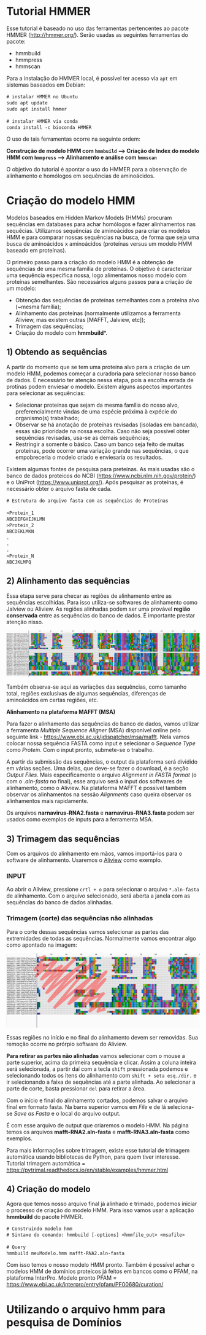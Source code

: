 # Tutorial HMMER
Esse tutorial é baseado no uso das ferramentas pertencentes ao pacote HMMER (http://hmmer.org/). Serão usadas as seguintes ferramentas do pacote:
- hmmbuild
- hmmpress
- hmmscan
  
Para a instalação do HMMER local, é possível ter acesso via `apt` em sistemas baseados em Debian:
```
# instalar HMMER no Ubuntu
sudo apt update
sudo apt install hmmer

# instalar HMMER via conda
conda install -c bioconda HMMER
```
O uso de tais ferramentas ocorre na seguinte ordem:

**Construção de modelo HMM com `hmmbuild`  --> Criação de Index do modelo HMM com `hmmpress` --> Alinhamento e análise com `hmmscan`**

O objetivo do tutorial é apontar o uso do HMMER para a observação de alinhamento e homólogos em sequências de aminoácidos.

# Criação do modelo HMM
Modelos baseados em Hidden Markov Models (HMMs) procuram sequências em databases para achar homólogos e fazer alinhamentos nas sequêcias. Utilizamos sequências de aminoácidos para criar os modelos HMM e para comparar nossas sequências na busca, de forma que seja uma busca de aminoácidos x aminoácidos (proteínas versus um modelo HMM baseado em proteínas).

O primeiro passo para a criação do modelo HMM é a obtenção de sequências de uma mesma família de proteínas. O objetivo é caracterizar uma sequência específica nossa, logo alimentamos nosso modelo com proteínas semelhantes.
São necessários alguns passos para a criação de um modelo:
- Obtenção das sequências de proteínas semelhantes com a proteína alvo (~mesma família);
- Alinhamento das proteínas (normalmente utilizamos a ferramenta Aliview, mas existem outras [MAFFT, Jalview, etc]);
- Trimagem das sequências;
- Criação do modelo com **hmmbuild***.

## 1) Obtendo as sequências
A partir do momento que se tem uma proteína alvo para a criação de um modelo HMM, podemos começar a curadoria para selecionar nosso banco de dados. É necessário ter atenção nessa etapa, pois a escolha errada de protínas podem enviesar o modelo. Existem alguns aspectos importantes para selecionar as sequências:
- Selecionar proteínas que sejam da mesma família do nosso alvo, preferencialmente vindas de uma espécie próxima à expécie do organismo(s) trabalhado;
- Observar se há anotação de proteínas revisadas (isoladas em bancada), essas são prioridade na nossa escolha. Caso não seja possível obter sequências revisadas, usa-se as demais sequências;
- Restringir a somente o básico. Caso um banco seja feito de muitas proteínas, pode ocorrer uma variação grande nas sequências, o que empobreceria o modelo criado e enviesaria os resultados.

Existem algumas fontes de pesquisa para preteínas. As mais usadas são o banco de dados proteicos do NCBI (https://www.ncbi.nlm.nih.gov/protein/) e o UniProt (https://www.uniprot.org/). Após pesquisar as proteínas, é necessário obter o arquivo fasta de cada.
```
# Estrutura do arquivo fasta com as sequências de Proteínas

>Protein_1
ABCDEFGHIJKLMN
>Protein_2
ABCDEKLMKN
.
.
.
>Protein_N
ABCJKLMPQ
```

## 2) Alinhamento das sequências
Essa etapa serve para checar as regiões de alinhamento entre as sequências escolhidas. Para isso utiliza-se softwares de alinhamento como Jalview ou Aliview. As regiões alinhadas podem ser uma provável **região conservada** entre as sequências do banco de dados. É importante prestar atenção nisso.

![alt text](https://github.com/gabrielvpina/my_images/blob/main/Aliview_example.png)

Também observa-se aqui as variações das sequências, como tamanho total, regiões exclusivas de algumas sequências, diferenças de aminoácidos em certas regiões, etc.

**Alinhamento na plataforma MAFFT (MSA)**

Para fazer o alinhamento das sequências do banco de dados, vamos utilizar a ferramenta *Multiple Sequence Aligner* (MSA) disponível online pelo seguinte link - https://www.ebi.ac.uk/jdispatcher/msa/mafft. Nela vamos colocar nossa sequência FASTA como input e selecionar o *Sequence Type* como *Protein*.
Com o input pronto, submete-se o trabalho.

A partir da submissão das sequências, o output da plataforma será dividido em várias seções. Uma delas, que deve-se fazer o download, é a seção *Output Files*. Mais especificamente o arquivo *Alignment in FASTA format* (o com o *.aln-fasta* no final), esse arquivo será o input dos softwares de alinhamento, como o Aliview.
Na plataforma MAFFT é possível também observar os alinhamentos na sessão *Alignments* caso queira observar os alinhamentos mais rapidamente.

Os arquivos **narnavirus-RNA2.fasta** e **narnavirus-RNA3.fasta** podem ser usados como exemplos de inputs para a ferramenta MSA.

## 3) Trimagem das sequências

Com os arquivos do alinhamento em mãos, vamos importá-los para o software de alinhamento. Usaremos o [Aliview](https://ormbunkar.se/aliview/) como exemplo.

### INPUT

Ao abrir o Aliview, pressione `crtl + o` para selecionar o arquivo `*.aln-fasta` de alinhamento. Com o arquivo selecionado, será aberta a janela com as sequências do banco de dados alinhadas.

### Trimagem (corte) das sequências não alinhadas

Para o corte dessas sequências vamos selecionar as partes das extremidades de todas as sequências. Normalmente vamos encontrar algo como apontado na imagem:

![alt text](https://github.com/gabrielvpina/my_images/blob/main/Aliview_Trimming.png)

Essas regiões no início e no final do alinhamento devem ser removidas. Sua remoção ocorre no prórpio software do Aliview.

**Para retirar as partes não alinhadas** vamos selecionar com o mouse a parte superior, acima da primeira sequência e clicar. Assim a coluna inteira será selecionada, a partir daí com a tecla `shift` pressionada podemos e selecionando todos os itens do alinhamento com `shift + seta esq./dir.` e ir selecionando a faixa de sequências até a parte alinhada. Ao selecionar a parte de corte, basta pressionar `del` para retirar a área.

Com o início e final do alinhamento cortados, podemos salvar o arquivo final em formato fasta. Na barra superior vamos em *File* e de lá seleciona-se *Save as Fasta* e o local do arquivo output.

É com esse arquivo de output que criaremos o modelo HMM. Na página temos os arquivos **mafft-RNA2.aln-fasta** e **mafft-RNA3.aln-fasta** como exemplos.

Para mais informações sobre trimagem, existe esse tutorial de trimagem automática usando bibliotecas de Python, para quem tiver interesse.
Tutorial trimagem automática = https://pytrimal.readthedocs.io/en/stable/examples/hmmer.html

## 4) Criação do modelo

Agora que temos nosso arquivo final já alinhado e trimado, podemos iniciar o processo de criação do modelo HMM. Para isso vamos usar a aplicação **hmmbuild** do pacote HMMER.

```
# Construindo modelo hmm
# Sintaxe do comando: hmmbuild [-options] <hmmfile_out> <msafile>

# Query
hmmbuild meuModelo.hmm mafft-RNA2.aln-fasta
```

Com isso temos o nosso modelo HMM pronto. Também é possível achar o modelos HMM de domínios proteicos já feitos em bancos como o PFAM, na plataforma InterPro.
Modelo pronto PFAM = https://www.ebi.ac.uk/interpro/entry/pfam/PF00680/curation/

# Utilizando o arquivo hmm para pesquisa de Domínios




